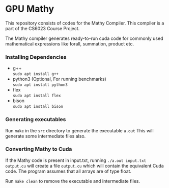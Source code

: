 # GPU Mathy

This repository consists of codes for the Mathy Compiler. This compiler is a part of the CS6023 Course Project.

The Mathy compiler generates ready-to-run cuda code for commonly used mathematical expressions like forall, summation, product etc.

### Installing Dependencies
- g++\
    `sudo apt install g++`
- python3 (Optional, For running benchmarks)\
    `sudo apt install python3`
- flex\
    `sudo apt install flex`
- bison\
    `sudo apt install bison`

### Generating executables
Run `make` in the `src` directory to generate the executable `a.out`
This will generate some intermediate files also.

### Converting Mathy to Cuda
If the Mathy code is present in input.txt, running `./a.out input.txt output.cu` will create a file `output.cu` which will contain the equivalent Cuda code. The program assumes that all arrays are of type float.

Run `make clean` to remove the executable and intermediate files.

